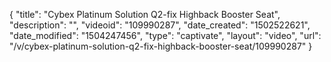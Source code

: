 {
    "title": "Cybex Platinum Solution Q2-fix Highback Booster Seat",
    "description": "",
    "videoid": "109990287",
    "date_created": "1502522621",
    "date_modified": "1504247456",
    "type": "captivate",
    "layout": "video",
    "url": "\/v\/cybex-platinum-solution-q2-fix-highback-booster-seat\/109990287"
}